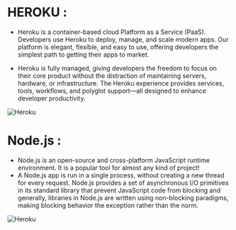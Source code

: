 # HEROKU : 

  * Heroku is a container-based cloud Platform as a Service (PaaS). Developers use Heroku to deploy, manage, and scale modern apps. Our platform is elegant, flexible, and easy to use, offering developers the simplest path to getting their apps to market.
  
  * Heroku is fully managed, giving developers the freedom to focus on their core product without the distraction of maintaining servers, hardware, or infrastructure. The Heroku experience provides services, tools, workflows, and polyglot support—all designed to enhance developer productivity.
  
  ![Heroku](https://i.morioh.com/2020/04/28/bae0ca6f61f7.jpg)
  

# Node.js :

 * Node.js is an open-source and cross-platform JavaScript runtime environment. It is a popular tool for almost any kind of project!
 * A Node.js app is run in a single process, without creating a new thread for every request. Node.js provides a set of asynchronous I/O primitives in its standard library that prevent JavaScript code from blocking and generally, libraries in Node.js are written using non-blocking paradigms, making blocking behavior the exception rather than the norm.
 
  ![Heroku](https://miro.medium.com/max/2438/1*o8k35amUHESyjzqSEvNoJQ.png)
 
  
